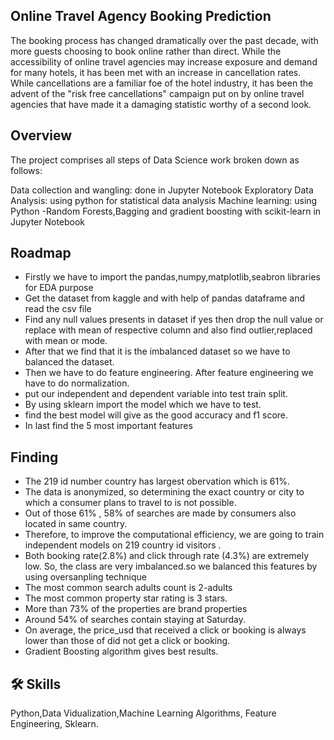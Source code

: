 
## Online Travel Agency Booking Prediction

The booking process has changed dramatically over the past decade, with more guests choosing to book online rather than direct. While the accessibility of online travel agencies may increase exposure and demand for many hotels, it has been met with an increase in cancellation rates. While cancellations are a familiar foe of the hotel industry, it has been the advent of the "risk free cancellations" campaign put on by online travel agencies that have made it a damaging statistic worthy of a second look.

## Overview
The project comprises all steps of Data Science work broken down as follows:

Data collection and wangling: done in Jupyter Notebook
Exploratory Data Analysis: using python for statistical data analysis
Machine learning: using Python -Random Forests,Bagging and gradient boosting with scikit-learn in Jupyter Notebook


## Roadmap

- Firstly we have to import the pandas,numpy,matplotlib,seabron libraries for EDA purpose
- Get the dataset from kaggle and with help of pandas dataframe and read the csv file
- Find any null values presents in dataset if yes then drop the null value or replace with mean of respective column and also find outlier,replaced with mean or mode.
- After that we find that it is the imbalanced dataset so we have to balanced the dataset.
- Then we have to do feature engineering.
  After feature engineering we have to do normalization.
- put our independent and dependent variable into test train split.
- By using sklearn import the model which we have to test.
- find the best model will give as the good accuracy and f1 score.
- In last find the 5 most important features 


## Finding

- The 219 id number country has largest obervation which is 61%.
- The data is anonymized, so determining the exact country or city to which a consumer plans to travel to is not possible.
- Out of those 61% , 58% of searches are made by consumers also located in same country.
- Therefore, to improve the computational efficiency, we are going to train independent models on 219 country id visitors . 
- Both booking rate(2.8%) and click through rate (4.3%) are extremely low. So, the class are very imbalanced.so we balanced this features by using oversanpling technique
- The most common search adults count is 2-adults
- The most common property star rating is 3 stars. 
- More than 73% of the properties are brand properties
- Around 54% of searches contain staying at Saturday.
- On average, the price_usd that received a click or booking is always lower than those of did not get a click or booking.
- Gradient Boosting algorithm gives best results.



## 🛠 Skills
Python,Data Vidualization,Machine Learning Algorithms, Feature Engineering, Sklearn.




